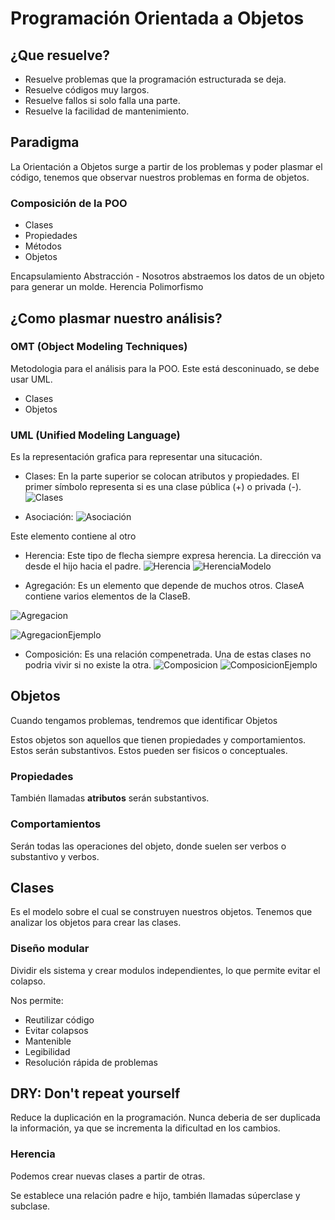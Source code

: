 # Programación Orientada a Objetos

## ¿Que resuelve?

- Resuelve problemas que la programación estructurada se deja.
- Resuelve códigos muy largos.
- Resuelve fallos si solo falla una parte.
- Resuelve la facilidad de mantenimiento.

## Paradigma

La Orientación a Objetos surge a partir de los problemas y poder plasmar el código, tenemos que observar nuestros problemas en forma de objetos.

### Composición de la POO

- Clases
- Propiedades
- Métodos
- Objetos

Encapsulamiento
Abstracción - Nosotros abstraemos los datos de un objeto para generar un molde.
Herencia
Polimorfismo

## ¿Como plasmar nuestro análisis?

### OMT (Object Modeling Techniques)

Metodologia para el análisis para la POO. Este está desconinuado, se debe usar UML.

- Clases
- Objetos

### UML (Unified Modeling Language)

Es la representación grafica para representar una situcación.

- Clases:
En la parte superior se colocan atributos y propiedades. El primer símbolo representa si es una clase pública (+) o privada (-).
![Clases](https://static.platzi.com/media/user_upload/clase-1897e6cf-84b3-4432-926b-aff4fc4db122.jpg)

- Asociación:
![Asociación](https://static.platzi.com/media/user_upload/associacion-d2e1b691-b6e9-4854-85e2-d3ffdf0a9049.jpg)

Este elemento contiene al otro

- Herencia:
Este tipo de flecha siempre expresa herencia. La dirección va desde el hijo hacia el padre.
![Herencia](https://static.platzi.com/media/user_upload/herencia-2eb98d5e-bcad-4162-b236-aa87eba20e76.jpg)
![HerenciaModelo](https://static.platzi.com/media/user_upload/herencia-clases-53cb3117-def7-433f-adc5-4ad183d6b5e7.jpg)

- Agregación:
Es un elemento que depende de muchos otros. ClaseA contiene varios elementos de la ClaseB.

![Agregacion](https://static.platzi.com/media/user_upload/agregacion-6489d946-cc06-4e3c-a976-f6435531b4f2.jpg)

![AgregacionEjemplo](https://static.platzi.com/media/user_upload/uml-relacion-agregacion-adb20be8-d6c2-41d1-b002-2cfa37639240.jpg)

- Composición:
Es una relación compenetrada. Una de estas clases no podria vivir si no existe la otra.
![Composicion](https://static.platzi.com/media/user_upload/composicion-1da1dd19-6925-42d9-9727-7fd8cb031b0c.jpg)
![ComposicionEjemplo](https://static.platzi.com/media/user_upload/uml-relacion-composicion-2d4cb1fa-5422-44e3-849b-3a3e2d276733.jpg)

## Objetos

Cuando tengamos problemas, tendremos que identificar Objetos

Estos objetos son aquellos que tienen propiedades y comportamientos. Estos serán substantivos. Estos pueden ser fisicos o conceptuales.

### Propiedades

También llamadas **atributos** serán substantivos.

### Comportamientos

Serán todas las operaciones del objeto, donde suelen ser verbos o substantivo y verbos.

## Clases

Es el modelo sobre el cual se construyen nuestros objetos. Tenemos que analizar los objetos para crear las clases.

### Diseño modular

Dividir els sistema y crear modulos independientes, lo que permite evitar el colapso.

Nos permite:

- Reutilizar código
- Evitar colapsos
- Mantenible
- Legibilidad
- Resolución rápida de problemas

## DRY: Don't repeat yourself

Reduce la duplicación en la programación.
Nunca deberia de ser duplicada la información, ya que se incrementa la dificultad en los cambios.

### Herencia

Podemos crear nuevas clases a partir de otras.

Se establece una relación padre e hijo, también llamadas súperclase y subclase. 